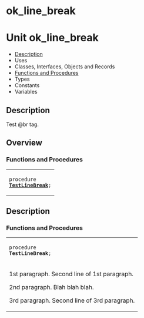 # ok\_line\_break


# Unit ok\_line\_break

- [Description](#PasDoc-Description)
- Uses
- Classes, Interfaces, Objects and Records
- [Functions and Procedures](#PasDoc-FuncsProcs)
- Types
- Constants
- Variables

<span id="PasDoc-Description"/>

## Description
Test @br tag.<span id="PasDoc-Uses"/>

## Overview

### Functions and Procedures
<span id="PasDoc-FuncsProcs"/>


<table>
<tr>

<td>

<code>procedure <strong><a href="ok_line_break.md#TestLineBreak">TestLineBreak</a></strong>;</code>
</td>
</tr>
</table>

## Description

### Functions and Procedures

<table>
<tr>

<td>

<span id="TestLineBreak"/><code>procedure <strong>TestLineBreak</strong>;</code>
</td>
</tr>
<tr><td colspan="1">

1st paragraph. 
 Second line of 1st paragraph.

2nd paragraph. Blah blah blah.

3rd paragraph. 
 Second line of 3rd paragraph.

</td></tr>
</table>
